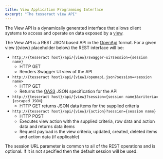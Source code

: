 ```yaml
---
title: View Application Programming Interface
excerpt: "The tesseract view API"
---
```

The View API is a dynamically generated interface that allows client systems to access and operate on data exposed by a [view](View.md).

The View API is a REST JSON based API in the [OpenApi](https://swagger.io/specification/) format. For a given view ({view} placeholder below) the REST interface will be:

* ```http://{tesseract host}/api/{view}/swagger-ui?session={session name}``` 
    * HTTP GET 
    * Renders Swagger UI view of the API
* ```http://{tesseract host}/api/{view}/openapi.json?session=<session name>``` 
    * HTTP GET 
    * Returns the [OAS3](https://swagger.io/specification/) JSON specification for the API
* ```http://{tesseract host}/api/{view}?session={session name}&criteria={escaped JSON}``` 
    * HTTP GET returns JSON data items for the supplied criteria
* ```http://{tesseract host}/api/{view}/{action}?session={session name}```
    * HTTP POST 
    * Executes view action with the supplied criteria, row data and action data and returns data items
    * Request payload is the view criteria, updated, created, deleted items and action data (if applicable)

The session URL parameter is common to all of the REST operations and is optional. If it is not specified then the default session will be used.

